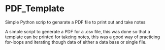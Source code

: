 # PDF_Template
Simple Python scrip to genarate a PDF file to print out and take notes

A simple script to generate a PDF for a .csv file, this was done so that a template can be printed for takeing notes, this was a good way of practicing
for-loops and iterating though data of either a data base or single file.
